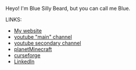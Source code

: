 Heyo! I'm Blue Silly Beard, but you can call me Blue.

LINKS:
- [My website](https://bluesillybeard.github.io)
- [youtube "main" channel](https://www.youtube.com/@bluesillybeard)
- [youtube secondary channel](https://www.youtube.com/@bluebeard5447)
- [planetMinecraft](https://www.planetminecraft.com/member/bluesillybeard/)
- [curseforge](https://www.curseforge.com/members/bluesillybeard/projects)
- [LinkedIn](https://www.linkedin.com/in/hayden-rasmussen-06125b287)

